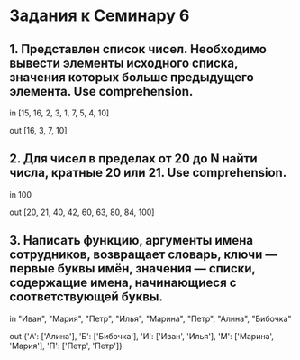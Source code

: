 # Задания к Семинару 6

## 1. Представлен список чисел. Необходимо вывести элементы исходного списка, значения которых больше предыдущего элемента. Use comprehension.

in
[15, 16, 2, 3, 1, 7, 5, 4, 10]

out
[16, 3, 7, 10]

## 2. Для чисел в пределах от 20 до N найти числа, кратные 20 или 21. Use comprehension.

in
100

out
[20, 21, 40, 42, 60, 63, 80, 84, 100]

## 3. Написать функцию, аргументы имена сотрудников, возвращает словарь, ключи — первые буквы имён, значения — списки, содержащие имена, начинающиеся с соответствующей буквы.

in
"Иван", "Мария", "Петр", "Илья", "Марина", "Петр", "Алина", "Бибочка"

out
{'А': ['Алина'], 'Б': ['Бибочка'], 'И': ['Иван', 'Илья'], 'М': ['Марина', 'Мария'], 'П': ['Петр', 'Петр']}

